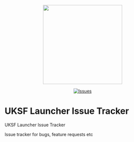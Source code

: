 <p align="center">
    <img src="https://github.com/uksf/modpack/blob/master/assets/logos/uksfSource.png" width="256">
</p>
<p align="center">
    <a href="https://github.com/uksf/launcher-issues/issues">
        <img src="https://img.shields.io/github/issues/uksf/launcher-issues.svg?style=flat-square&label=Issues" alt="Issues">
    </a>
</p>

# UKSF Launcher Issue Tracker
UKSF Launcher Issue Tracker

Issue tracker for bugs, feature requests etc
